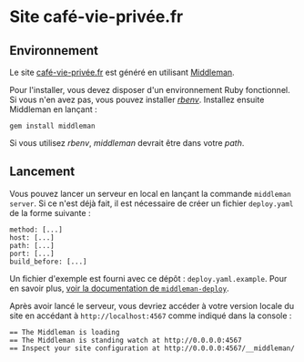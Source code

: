 Site café-vie-privée.fr
=======================

Environnement
-------------

Le site [café-vie-privée.fr](https://xn--caf-vie-prive-dhbj.fr) est généré en utilisant [Middleman](https://middlemanapp.com/).
 
Pour l'installer, vous devez disposer d'un environnement Ruby fonctionnel. Si vous n'en avez pas, vous pouvez installer 
*[rbenv](https://github.com/sstephenson/rbenv)*. Installez ensuite Middleman en lançant :

    gem install middleman
    
Si vous utilisez *rbenv*, *middleman* devrait être dans votre *path*. 

Lancement
---------

Vous pouvez lancer un serveur en local en lançant la commande `middleman server`. Si ce n'est déjà fait, il est 
nécessaire de créer un fichier `deploy.yaml` de la forme suivante :
 
    method: [...]
    host: [...]
    path: [...]
    port: [...]
    build_before: [...]

Un fichier d'exemple est fourni avec ce dépôt : `deploy.yaml.example`. Pour en savoir plus, [voir la documentation de `middleman-deploy`](https://github.com/middleman-contrib/middleman-deploy).

Après avoir lancé le serveur, vous devriez accéder à votre version locale du site en accédant à `http://localhost:4567` 
comme indiqué dans la console :
 
    == The Middleman is loading
    == The Middleman is standing watch at http://0.0.0.0:4567
    == Inspect your site configuration at http://0.0.0.0:4567/__middleman/
